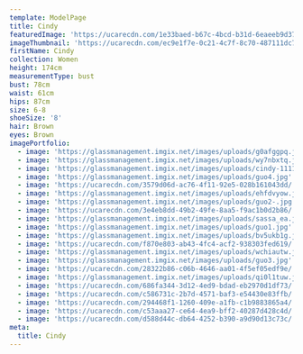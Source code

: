 ```yaml
---
template: ModelPage
title: Cindy
featuredImage: 'https://ucarecdn.com/1e33baed-b67c-4bcd-b31d-6eaeeb9d37f1/'
imageThumbnail: 'https://ucarecdn.com/ec9e1f7e-0c21-4c7f-8c70-487111dc78ab/'
firstName: Cindy
collection: Women
height: 174cm
measurementType: bust
bust: 78cm
waist: 61cm
hips: 87cm
size: 6-8
shoeSize: '8'
hair: Brown
eyes: Brown
imagePortfolio:
  - image: 'https://glassmanagement.imgix.net/images/uploads/g0afggpq.jpg'
  - image: 'https://glassmanagement.imgix.net/images/uploads/wy7nbxtq.jpg'
  - image: 'https://glassmanagement.imgix.net/images/uploads/cindy-1111.jpg'
  - image: 'https://glassmanagement.imgix.net/images/uploads/guo4.jpg'
  - image: 'https://ucarecdn.com/3579d06d-ac76-4f11-92e5-028b161043dd/'
  - image: 'https://glassmanagement.imgix.net/images/uploads/ehfdvyow.jpg'
  - image: 'https://glassmanagement.imgix.net/images/uploads/guo2-.jpg'
  - image: 'https://ucarecdn.com/3e4eb8dd-49b2-49fe-8aa5-f9ac1b0d2b86/'
  - image: 'https://glassmanagement.imgix.net/images/uploads/sassa_ea.jpg'
  - image: 'https://glassmanagement.imgix.net/images/uploads/guo1.jpg'
  - image: 'https://glassmanagement.imgix.net/images/uploads/bv5ukb1g.jpg'
  - image: 'https://ucarecdn.com/f870e803-ab43-4fc4-acf2-938303fed619/'
  - image: 'https://glassmanagement.imgix.net/images/uploads/wchiautw.jpg'
  - image: 'https://glassmanagement.imgix.net/images/uploads/guo3.jpg'
  - image: 'https://ucarecdn.com/28322b86-c06b-4646-aa01-4f5ef05edf9e/'
  - image: 'https://glassmanagement.imgix.net/images/uploads/qi0l1tuw.jpg'
  - image: 'https://ucarecdn.com/686fa344-3d12-4ed9-bdad-eb2970d1df73/'
  - image: 'https://ucarecdn.com/c586731c-2b7d-4571-baf3-e54430e83ffb/'
  - image: 'https://ucarecdn.com/294468f1-1260-409e-a1fb-c1b9883865a4/'
  - image: 'https://ucarecdn.com/c53aaa27-ce64-4ea9-bff2-40287d428c4d/'
  - image: 'https://ucarecdn.com/d588d44c-db64-4252-b390-a9d90d13c73c/'
meta:
  title: Cindy
---
```


